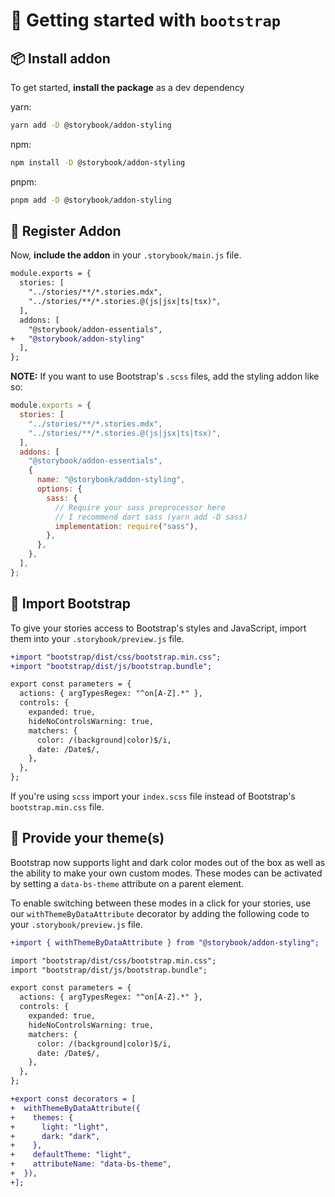 # 🏁 Getting started with `bootstrap`

## 📦 Install addon

To get started, **install the package** as a dev dependency

yarn:

```zsh
yarn add -D @storybook/addon-styling
```

npm:

```zsh
npm install -D @storybook/addon-styling
```

pnpm:

```zsh
pnpm add -D @storybook/addon-styling
```

## 🧩 Register Addon

Now, **include the addon** in your `.storybook/main.js` file.

```diff
module.exports = {
  stories: [
    "../stories/**/*.stories.mdx",
    "../stories/**/*.stories.@(js|jsx|ts|tsx)",
  ],
  addons: [
    "@storybook/addon-essentials",
+   "@storybook/addon-styling"
  ],
};
```

**NOTE:** If you want to use Bootstrap's `.scss` files, add the styling addon like so:

```js
module.exports = {
  stories: [
    "../stories/**/*.stories.mdx",
    "../stories/**/*.stories.@(js|jsx|ts|tsx)",
  ],
  addons: [
    "@storybook/addon-essentials",
    {
      name: "@storybook/addon-styling",
      options: {
        sass: {
          // Require your sass preprocessor here
          // I recommend dart sass (yarn add -D sass)
          implementation: require("sass"),
        },
      },
    },
  ],
};
```

## 🥾 Import Bootstrap

To give your stories access to Bootstrap's styles and JavaScript, import them into your `.storybook/preview.js` file.

```diff
+import "bootstrap/dist/css/bootstrap.min.css";
+import "bootstrap/dist/js/bootstrap.bundle";

export const parameters = {
  actions: { argTypesRegex: "^on[A-Z].*" },
  controls: {
    expanded: true,
    hideNoControlsWarning: true,
    matchers: {
      color: /(background|color)$/i,
      date: /Date$/,
    },
  },
};
```

If you're using `scss` import your `index.scss` file instead of Bootstrap's `bootstrap.min.css` file.

## 🎨 Provide your theme(s)

Bootstrap now supports light and dark color modes out of the box as well as the ability to make your own custom modes. These modes can be activated by setting a `data-bs-theme` attribute on a parent element.

To enable switching between these modes in a click for your stories, use our `withThemeByDataAttribute` decorator by adding the following code to your `.storybook/preview.js` file.

```diff
+import { withThemeByDataAttribute } from "@storybook/addon-styling";

import "bootstrap/dist/css/bootstrap.min.css";
import "bootstrap/dist/js/bootstrap.bundle";

export const parameters = {
  actions: { argTypesRegex: "^on[A-Z].*" },
  controls: {
    expanded: true,
    hideNoControlsWarning: true,
    matchers: {
      color: /(background|color)$/i,
      date: /Date$/,
    },
  },
};

+export const decorators = [
+  withThemeByDataAttribute({
+    themes: {
+      light: "light",
+      dark: "dark",
+    },
+    defaultTheme: "light",
+    attributeName: "data-bs-theme",
+  }),
+];
```
